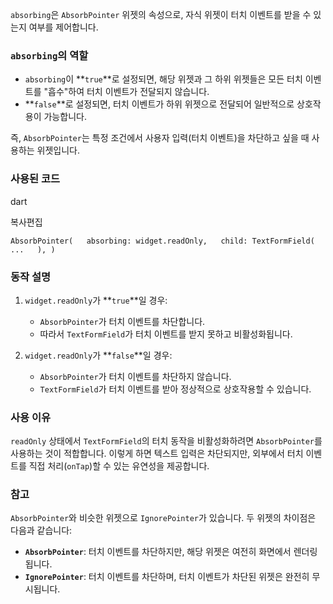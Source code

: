 `absorbing`은 `AbsorbPointer` 위젯의 속성으로, 자식 위젯이 터치 이벤트를 받을 수 있는지 여부를 제어합니다.

### `absorbing`의 역할

- `absorbing`이 **`true`**로 설정되면, 해당 위젯과 그 하위 위젯들은 모든 터치 이벤트를 "흡수"하여 터치 이벤트가 전달되지 않습니다.
- **`false`**로 설정되면, 터치 이벤트가 하위 위젯으로 전달되어 일반적으로 상호작용이 가능합니다.

즉, `AbsorbPointer`는 특정 조건에서 사용자 입력(터치 이벤트)을 차단하고 싶을 때 사용하는 위젯입니다.

### 사용된 코드

dart

복사편집

`AbsorbPointer(   absorbing: widget.readOnly,   child: TextFormField(     ...   ), )`

### 동작 설명

1. `widget.readOnly`가 **`true`**일 경우:
    
    - `AbsorbPointer`가 터치 이벤트를 차단합니다.
    - 따라서 `TextFormField`가 터치 이벤트를 받지 못하고 비활성화됩니다.
2. `widget.readOnly`가 **`false`**일 경우:
    
    - `AbsorbPointer`가 터치 이벤트를 차단하지 않습니다.
    - `TextFormField`가 터치 이벤트를 받아 정상적으로 상호작용할 수 있습니다.

### 사용 이유

`readOnly` 상태에서 `TextFormField`의 터치 동작을 비활성화하려면 `AbsorbPointer`를 사용하는 것이 적합합니다. 이렇게 하면 텍스트 입력은 차단되지만, 외부에서 터치 이벤트를 직접 처리(`onTap`)할 수 있는 유연성을 제공합니다.

### 참고

`AbsorbPointer`와 비슷한 위젯으로 `IgnorePointer`가 있습니다. 두 위젯의 차이점은 다음과 같습니다:

- **`AbsorbPointer`**: 터치 이벤트를 차단하지만, 해당 위젯은 여전히 화면에서 렌더링됩니다.
- **`IgnorePointer`**: 터치 이벤트를 차단하며, 터치 이벤트가 차단된 위젯은 완전히 무시됩니다.